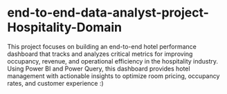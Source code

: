 # end-to-end-data-analyst-project-Hospitality-Domain
This project focuses on building an end-to-end hotel performance dashboard that tracks and analyzes critical metrics for improving occupancy, revenue, and operational efficiency in the hospitality industry. Using Power BI and Power Query, this dashboard provides hotel management with actionable insights to optimize room pricing, occupancy rates, and customer experience :)
